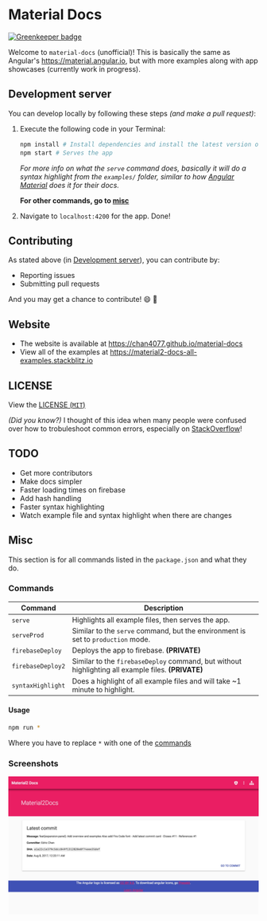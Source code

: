 # Material Docs

[![Greenkeeper badge](https://badges.greenkeeper.io/Chan4077/material-docs.svg)](https://greenkeeper.io/)

Welcome to `material-docs` (unofficial)! This is basically the same as Angular's <https://material.angular.io>, but with more examples along with app showcases (currently work in progress).

## Development server

You can develop locally by following these steps _(and make a pull request)_:

1. Execute the following code in your Terminal:
    
    ```bash
    npm install # Install dependencies and install the latest version of @angular/flex-layout
    npm start # Serves the app
    ```

    _For more info on what the `serve` command does, basically it will do a syntax highlight from the `examples/` folder, similar to how [Angular Material](https://github.com/angular/material.angular.io/blob/master/tools/syntax-highlight.js) does it for their docs._

	**For other commands, go to [misc](#misc)**
2. Navigate to `localhost:4200` for the app. Done!

## Contributing

As stated above (in [Development server](#development-server)), you can contribute by:
     
- Reporting issues
- Submitting pull requests

And you may get a chance to contribute! :smile: :tada:

## Website

- The website is available at <https://chan4077.github.io/material-docs>
- View all of the examples at <https://material2-docs-all-examples.stackblitz.io>

## LICENSE

View the [LICENSE (`MIT`)](/LICENSE)

_(Did you know?)_ I thought of this idea when many people were confused over how to trobuleshoot common errors, especially on [StackOverflow](https://stackoverflow.com/tags/angular-material2)!

## TODO
- Get more contributors
- Make docs simpler
- Faster loading times on firebase
- Add hash handling
- Faster syntax highlighting
- Watch example file and syntax highlight when there are changes

## Misc
This section is for all commands listed in the `package.json` and what they do.

### Commands
Command | Description
---|---
`serve` | Highlights all example files, then serves the app.
`serveProd` | Similar to the `serve` command, but the environment is set to `production` mode.
`firebaseDeploy` | Deploys the app to firebase. **(PRIVATE)**
`firebaseDeploy2` | Similar to the `firebaseDeploy` command, but without highlighting all example files. **(PRIVATE)**
`syntaxHighlight` | Does a highlight of all example files and will take ~1 minute to highlight.

#### Usage

```bash
npm run *
```
Where you have to replace `*` with one of the [commands](#commands)

### Screenshots

![Homepage](./src/assets/img/material2-docs%20screenshot1.jpg)